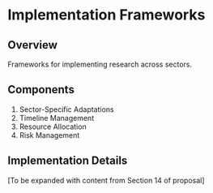 # Implementation Frameworks

## Overview
Frameworks for implementing research across sectors.

## Components
1. Sector-Specific Adaptations
2. Timeline Management
3. Resource Allocation
4. Risk Management

## Implementation Details
[To be expanded with content from Section 14 of proposal] 